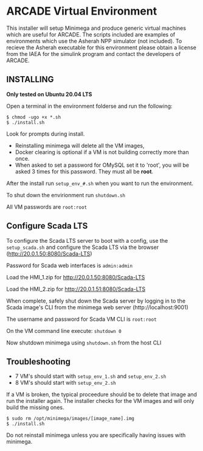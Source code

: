 # ARCADE Virtual Environment

This installer will setup Minimega and produce generic virtual machines which are useful for ARCADE. The scripts included are examples of environments which use the Asherah NPP simulator (not included). To recieve the Asherah executable for this environment please obtain a license from the IAEA for the simulink program and contact the developers of ARCADE.

## INSTALLING

**Only tested on Ubuntu 20.04 LTS**

Open a terminal in the environment folderse and run the following:

    $ chmod -ugo +x *.sh
    $ ./install.sh

Look for prompts during install.
- Reinstalling minimega will delete all the VM images,
- Docker clearing is optional if a VM is not building correctly more than once.
- When asked to set a password for OMySQL set it to 'root', you will be asked 3 times for this password. They must all be **root**.

After the install run `setup_env_#.sh` when you want to run the environment. 

To shut down the envirionment run `shutdown.sh`

All VM passwords are `root:root`

## Configure Scada LTS
To configure the Scada LTS server to boot with a config, use the `setup_scada.sh` and configure the Scada LTS via the browser (http://20.0.1.50:8080/Scada-LTS)

Password for Scada web interfaces is `admin:admin`

Load the HMI_1.zip for http://20.0.1.50:8080/Scada-LTS

Load the HMI_2.zip for http://20.0.1.51:8080/Scada-LTS

When complete, safely shut down the Scada server by logging in to the Scada image's CLI from the minimega web server (http://localhost:9001)

The username and password for Scada VM CLI is `root:root`

On the VM command line execute: `shutdown 0`

Now shutdown minimega using `shutdown.sh` from the host CLI

## Troubleshooting

- 7 VM's should start with `setup_env_1.sh` and `setup_env_2.sh`
- 8 VM's should start with `setup_env_2.sh`

If a VM is broken, the typical proceedure should be to delete that image and run the installer again. The installer checks for the VM images and will only build the missing ones.

    $ sudo rm /opt/minimega/images/[image_name].img
    $ ./install.sh

Do not reinstall minimega unless you are specifically having issues with minimega.